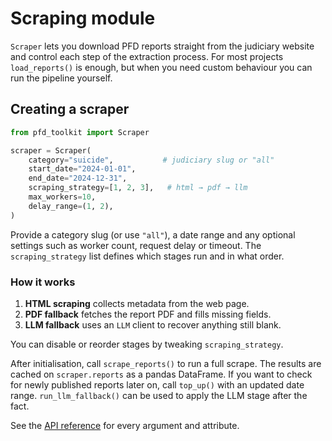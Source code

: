 # Scraping module

`Scraper` lets you download PFD reports straight from the judiciary website and control each step of the extraction process.  For most projects `load_reports()` is enough, but when you need custom behaviour you can run the pipeline yourself.

## Creating a scraper

```python
from pfd_toolkit import Scraper

scraper = Scraper(
    category="suicide",           # judiciary slug or "all"
    start_date="2024-01-01",
    end_date="2024-12-31",
    scraping_strategy=[1, 2, 3],   # html → pdf → llm
    max_workers=10,
    delay_range=(1, 2),
)
```

Provide a category slug (or use `"all"`), a date range and any optional
settings such as worker count, request delay or timeout.  The
`scraping_strategy` list defines which stages run and in what order.

### How it works

1. **HTML scraping** collects metadata from the web page.
2. **PDF fallback** fetches the report PDF and fills missing fields.
3. **LLM fallback** uses an `LLM` client to recover anything still blank.

You can disable or reorder stages by tweaking `scraping_strategy`.

After initialisation, call `scrape_reports()` to run a full scrape.  The
results are cached on `scraper.reports` as a pandas DataFrame.  If you
want to check for newly published reports later on, call `top_up()` with
an updated date range.  `run_llm_fallback()` can be used to apply the
LLM stage after the fact.

See the [API reference](../reference/scraper.md) for every argument and
attribute.
